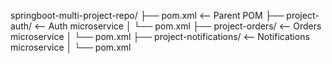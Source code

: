 springboot-multi-project-repo/
├── pom.xml                     <-- Parent POM
├── project-auth/              <-- Auth microservice
│   └── pom.xml
├── project-orders/            <-- Orders microservice
│   └── pom.xml
├── project-notifications/     <-- Notifications microservice
│   └── pom.xml
